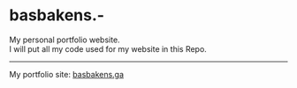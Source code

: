 # basbakens.-
My personal portfolio website.
<br>
I will put all my code used for my website in this Repo.
<hr>
My portfolio site: <a href="https://basbakens.ga/">basbakens.ga</a>
